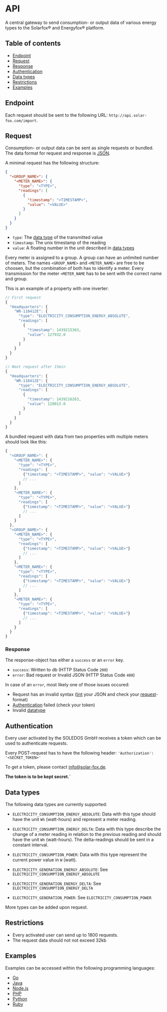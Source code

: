 # API

A central gateway to send consumption- or output data of various energy types
to the Solarfox® and Energyfox® platform.

## Table of contents

- [Endpoint](#endpoint)
- [Request](#request)
- [Response](#response)
- [Authentication](#authentication)
- [Data types](#data-types)
- [Restrictions](#restrictions)
- [Examples](#examples)

## Endpoint

Each request should be sent to the following URL:
`http://api.solar-fox.com/import`.

## Request

Consumption- or output data can be sent as single requests or bundled.
The data format for request and response is [JSON](http://json.org).

A minimal request has the following structure:
```json
{
  "<GROUP_NAME>": {
    "<METER_NAME>": {
      "type": "<TYPE>",
      "readings": [
        {
          "timestamp": "<TIMESTAMP>",
          "value": "<VALUE>"
        }
      ]
    }
  }
}
```

- `type`: The [data type](#data-types) of the transmitted value
- `timestamp`: The unix timestamp of the reading
- `value`: A floating number in the unit described in [data types](#data-types)

Every meter is assigned to a group.  A group can have an unlimited number of
meters.
The names `<GROUP_NAME>` and `<METER_NAME>` are free to be choosen, but the
combination of both has to identify a meter.
Every transmission for the meter `<METER_NAME` has to be sent with the correct
name and group.

This is an example of a property with one inverter:
```js
// First request
{
  "Headquarters": {
    "WR-118412E": {
      "type": "ELECTRICITY_CONSUMPTION_ENERGY_ABSOLUTE",
      "readings": [
        {
          "timestamp": 1439215363,
          "value": 127932.0
        }
      ]
    }
  }
}
```

```js
// Next request after 15min
{
  "Headquarters": {
    "WR-118412E": {
      "type": "ELECTRICITY_CONSUMPTION_ENERGY_ABSOLUTE",
      "readings": [
        {
          "timestamp": 1439216263,
          "value": 128013.0
        }
      ]
    }
  }
}
```

A bundled request with data from two properties with multiple meters should
look like this:

```js
{
  "<GROUP_NAME>": {
    "<METER_NAME>": {
      "type": "<TYPE>",
      "readings": [
        {"timestamp": "<TIMESTAMP>", "value": "<VALUE>"}
        // ...
      ]
    },
    "<METER_NAME>": {
      "type": "<TYPE>",
      "readings": [
        {"timestamp": "<TIMESTAMP>", "value": "<VALUE>"}
        // ...
      ]
    }
  },
  "<GROUP_NAME>": {
    "<METER_NAME>": {
      "type": "<TYPE>",
      "readings": [
        {"timestamp": "<TIMESTAMP>", "value": "<VALUE>"}
        // ...
      ]
    },
    "<METER_NAME>": {
      "type": "<TYPE>",
      "readings": [
        {"timestamp": "<TIMESTAMP>", "value": "<VALUE>"}
        // ...
      ]
    },
    "<METER_NAME>": {
      "type": "<TYPE>",
      "readings": [
        {"timestamp": "<TIMESTAMP>", "value": "<VALUE>"}
        // ...
      ]
    }
  }
}
```

### Response

The response-object has either a `success` or an `error` key.

- `success`: Written to db (HTTP Status Code `200`)
- `error`: Bad request or Invalid JSON (HTTP Status Code `400`)

In case of an `error`, most likely one of those issues occured:
- Request has an invalid syntax ([lint](http://jsonlint.com) your JSON and
 check your [request](#request)-format)
- [Authentication](#authentication) failed (check your token)
- Invalid [datatype](#datatype)

## Authentication

Every user activated by the SOLEDOS GmbH receives a token which can be used
to authenticate requests.

Every POST-request has to have the following header:
`'Authorization': '<SECRET_TOKEN>'`

To get a token, please contact info@solar-fox.de.

**The token is to be kept secret.`**

## Data types

The following data types are currently supported:

- `ELECTRICITY_CONSUMPTION_ENERGY_ABSOLUTE`:
  Data with this type should have the unit `Wh` (watt-hours) and represent
  a meter reading.

- `ELECTRICITY_CONSUMPTION_ENERGY_DELTA`:
  Data with this type describe the change of a meter reading in relation to
  the previous reading and should have the unit `Wh` (watt-hours).
  The delta-readings should be sent in a constant interval.

- `ELECTRICITY_CONSUMPTION_POWER`:
  Data with this type represent the current power value in `W` (watt).

- `ELECTRICITY_GENERATION_ENERGY_ABSOLUTE`:
  See `ELECTRICITY_CONSUMPTION_ENERGY_ABSOLUTE`

- `ELECTRICITY_GENERATION_ENERGY_DELTA`:
  See `ELECTRICITY_CONSUMPTION_ENERGY_DELTA`

- `ELECTRICITY_GENERATION_POWER`:
  See `ELECTRICITY_CONSUMPTION_POWER`

More types can be added upon request.

## Restrictions

* Every activated user can send up to 1800 requests.
* The request data should not not exceed 32kb

## Examples

Examples can be accessed within the following programming languages:

* [Go](examples/go)
* [Java](examples/java)
* [Node.js](examples/node)
* [PHP](examples/php)
* [Python](examples/python)
* [Ruby](examples/ruby)
